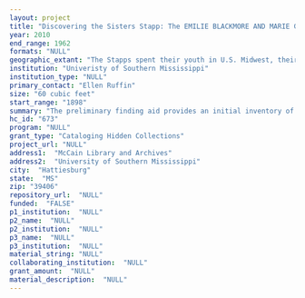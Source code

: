 ```yaml
--- 
layout: project 
title: "Discovering the Sisters Stapp: The EMILIE BLACKMORE AND MARIE GRAHAM STAPP PAPERS"
year: 2010
end_range: 1962
formats: "NULL"
geographic_extant: "The Stapps spent their youth in U.S. Midwest, their professional years in Boston, and later years in the Deep South, their influence was worldwide."
institution: "Univeristy of Southern Mississippi"
institution_type: "NULL"
primary_contact: "Ellen Ruffin"
size: "60 cubic feet"
start_range: "1898"
summary: "The preliminary finding aid provides an initial inventory of materials, including the following: a brief biographical sketch of Emilie Blackmore Stapp, an American children's author and philanthropist, and of her sister, Marie Graham Stapp; their extensive collection of lively correspondence and letters, published and unpublished manuscripts for children's stories in books, periodicals, and newspapers; original plays, illustrations and publicity materials; and, personal items, such as photographs of friends and notables, fragile scapbooks documenting Emilie Stapp's work by Stapp from 1904 through the time of her death in 1962. The Stapps lived in Indiana, Iowa, Massachusetts, and finally in Mississippi during a significant historical period, covering two world wars and the tumultuous Jim Crow era. A visionary woman, Emilie Blackmore Stapp possessed a moral certitude that rose above and beyond any provincial norm. Stapp recognized social injustice as evidenced by her personal commitment to better the lives of specific children who crossed her path in everyday life. As result of her support, a young newspaper boy, a \"newsie,\" received a degree in law; and she supported a young African American girl to complete high school and attend Tuskegee Institute, earning a degree in education and later taught in an African American private school. Due to the hidden condition of this collection these stories are unknown to historians and other scholars."
hc_id: "673"
program: "NULL"
grant_type: "Cataloging Hidden Collections"
project_url: "NULL"
address1:  "McCain Library and Archives"
address2:  "University of Southern Mississippi"
city:  "Hattiesburg"
state:  "MS"
zip: "39406"
repository_url:  "NULL"
funded:  "FALSE"
p1_institution:  "NULL"
p2_name:  "NULL"
p2_institution:  "NULL"
p3_name:  "NULL"
p3_institution:  "NULL"
material_string: "NULL"
collaborating_institution:  "NULL"
grant_amount:  "NULL"
material_description:  "NULL"
---
```

